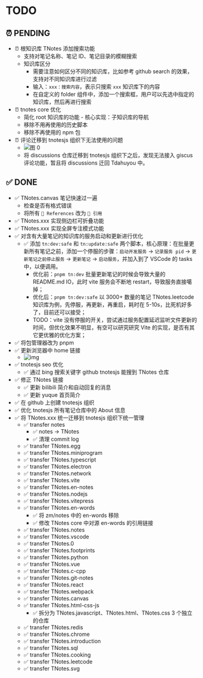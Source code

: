 # TODO

## ⏰ PENDING

- ⏰ 根知识库 TNotes 添加搜索功能
  - 支持对笔记名称、笔记 ID、笔记目录的模糊搜索
  - 知识库区分
    - 需要注意如何区分不同的知识库，比如参考 github search 的效果，支持对不同知识库进行过滤
    - 输入：`xxx：搜索内容`，表示只搜索 `xxx` 知识库下的内容
    - 在自定义的 folder 组件中，添加一个搜索框，用户可以先选中指定的知识库，然后再进行搜索
- ⏰ tnotes core 优化
  - 简化 root 知识库的功能 - 核心实现：子知识库的导航
  - 移除不用再使用的历史脚本
  - 移除不再使用的 npm 包
- ⏰ 评论迁移到 tnotesjs 组织下无法使用的问题
  - ![图 0](https://cdn.jsdelivr.net/gh/tnotesjs/imgs@main/2025-09-06-21-48-54.png)
  - 将 discussions 仓库迁移到 tnotesjs 组织下之后，发现无法接入 giscus 评论功能，暂且将 discussions 迁回 Tdahuyou 中。

## ✅ DONE

- ✅ TNotes.canvas 笔记快速过一遍
  - 检查是否有格式错误
  - 将所有 `🔗 References` 改为 `🔗 引用`
- ✅ TNotes.xxx 实现侧边栏可折叠功能
- ✅ TNotes.xxx 实现全屏专注模式功能
- ✅ 对含有大量笔记的知识库的服务启动和更新进行优化
  - ✅ 添加 `tn:dev:safe` 和 `tn:update:safe` 两个脚本，核心原理：在批量更新所有笔记之前，添加一个停服的步骤：`启动开发服务` -> `记录服务 pid` -> `更新笔记之前停止服务` -> `更新笔记` -> `启动服务`，并加入到了 VSCode 的 tasks 中，以便调用。
    - 优化前：`pnpm tn:dev` 批量更新笔记的时候会导致大量的 README.md IO，此时 vite 服务会不断地 restart，导致服务直接噶掉；
    - 优化后：`pnpm tn:dev:safe` 以 3000+ 数量的笔记 TNotes.leetcode 知识库为例，先停服，再更新，再重启，耗时在 5-10s，比死机好多了，目前还可以接受；
    - TODO：vite 没有停服的开关，尝试通过服务配置延迟监听文件更新的时间，但优化效果不明显，有空可以研究研究 Vite 的实现，是否有其它更优雅的优化方案；
- ✅ 将包管理器改为 pnpm
- ✅ 更新浏览器中 home 链接
  - ![img](https://cdn.jsdelivr.net/gh/tnotesjs/imgs@main/2025-09-07-07-26-42.png)
- ✅ tnotesjs seo 优化
  - ✅ 通过 bing 搜索关键字 github tnotesjs 能搜到 TNotes 仓库
- ✅ 修正 TNotes 链接
  - ✅ 更新 bilibili 简介和自动回复的消息
  - ✅ 更新 yuque 首页简介
- ✅ 在 github 上创建 tnotesjs 组织
- ✅ 优化 tnotesjs 所有笔记仓库中的 About 信息
- ✅ 将 TNotes.xxx 统一迁移到 tnotesjs 组织下统一管理
  - ✅ transfer notes
    - ✅ notes -> TNotes
    - ✅ 清理 commit log
  - ✅ transfer TNotes.egg
  - ✅ transfer TNotes.miniprogram
  - ✅ transfer TNotes.typescript
  - ✅ transfer TNotes.electron
  - ✅ transfer TNotes.network
  - ✅ transfer TNotes.vite
  - ✅ transfer TNotes.en-notes
  - ✅ transfer TNotes.nodejs
  - ✅ transfer TNotes.vitepress
  - ✅ transfer TNotes.en-words
    - ✅ 将 zm/notes 中的 en-words 移除
    - ✅ 修改 TNotes core 中对源 en-words 的引用链接
  - ✅ transfer TNotes.notes
  - ✅ transfer TNotes.vscode
  - ✅ transfer TNotes.0
  - ✅ transfer TNotes.footprints
  - ✅ transfer TNotes.python
  - ✅ transfer TNotes.vue
  - ✅ transfer TNotes.c-cpp
  - ✅ transfer TNotes.git-notes
  - ✅ transfer TNotes.react
  - ✅ transfer TNotes.webpack
  - ✅ transfer TNotes.canvas
  - ✅ transfer TNotes.html-css-js
    - ✅ 拆分为 TNotes.javascript、TNotes.html、TNotes.css 3 个独立的仓库
  - ✅ transfer TNotes.redis
  - ✅ transfer TNotes.chrome
  - ✅ transfer TNotes.introduction
  - ✅ transfer TNotes.sql
  - ✅ transfer TNotes.cooking
  - ✅ transfer TNotes.leetcode
  - ✅ transfer TNotes.svg
